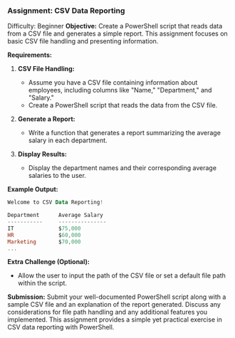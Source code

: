 ### Assignment: **CSV Data Reporting**
Difficulty: Beginner
**Objective:**
Create a PowerShell script that reads data from a CSV file and generates a simple report. This assignment focuses on basic CSV file handling and presenting information.

**Requirements:**

1. **CSV File Handling:**
    - Assume you have a CSV file containing information about employees, including columns like "Name," "Department," and "Salary."
    - Create a PowerShell script that reads the data from the CSV file.

2. **Generate a Report:**
    - Write a function that generates a report summarizing the average salary in each department.

3. **Display Results:**
    - Display the department names and their corresponding average salaries to the user.

**Example Output:**
```powershell
Welcome to CSV Data Reporting!

Department      Average Salary
-----------     ---------------
IT              $75,000
HR              $60,000
Marketing       $70,000
...
```

**Extra Challenge (Optional):**
- Allow the user to input the path of the CSV file or set a default file path within the script.

**Submission:**
Submit your well-documented PowerShell script along with a sample CSV file and an explanation of the report generated. Discuss any considerations for file path handling and any additional features you implemented. This assignment provides a simple yet practical exercise in CSV data reporting with PowerShell.